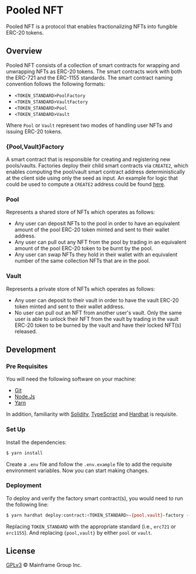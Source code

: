 # Pooled NFT

Pooled NFT is a protocol that enables fractionalizing NFTs into fungible ERC-20 tokens.

## Overview

Pooled NFT consists of a collection of smart contracts for wrapping and unwrapping NFTs as ERC-20 tokens. The smart contracts work with both the ERC-721 and the ERC-1155 standards. The smart contract naming convention follows the following formats:

- `<TOKEN_STANDARD>PoolFactory`
- `<TOKEN_STANDARD>VaultFactory`
- `<TOKEN_STANDARD>Pool`
- `<TOKEN_STANDARD>Vault`

Where `Pool` or `Vault` represent two modes of handling user NFTs and issuing ERC-20 tokens.

### {Pool,Vault}Factory

A smart contract that is responsible for creating and registering new pools/vaults. Factories deploy their child smart contracts via `CREATE2`, which enables computing the pool/vault smart contract address deterministically at the client side using only the seed as input. An example for logic that could be used to compute a `CREATE2` address could be found [here](https://github.com/hifi-finance/pooled-nft/blob/f88dcf807c6f8d6c5561f19ff59986051a91a9c4/test/shared/utils.ts#L8).

### Pool

Represents a shared store of NFTs which operates as follows:

- Any user can deposit NFTs to the pool in order to have an equivalent amount of the pool ERC-20 token minted and sent to their wallet address.
- Any user can pull out any NFT from the pool by trading in an equivalent amount of the pool ERC-20 token to be burnt by the pool.
- Any user can swap NFTs they hold in their wallet with an equivalent number of the same collection NFTs that are in the pool.

### Vault

Represents a private store of NFTs which operates as follows:

- Any user can deposit to their vault in order to have the vault ERC-20 token minted and sent to their wallet address.
- No user can pull out an NFT from another user's vault. Only the same user is able to unlock their NFT from the vault by trading in the vault ERC-20 token to be burned by the vault and have their locked NFT(s) released.

## Development

### Pre Requisites

You will need the following software on your machine:

- [Git](https://git-scm.com/downloads)
- [Node.Js](https://nodejs.org/en/download/)
- [Yarn](https://yarnpkg.com/getting-started/install)

In addition, familiarity with [Solidity](https://soliditylang.org/), [TypeScript](https://typescriptlang.org/) and [Hardhat](https://hardhat.org) is requisite.

### Set Up

Install the dependencies:

```bash
$ yarn install
```

Create a `.env` file and follow the `.env.example` file to add the requisite environment variables. Now you can start making changes.

### Deployment

To deploy and verify the factory smart contract(s), you would need to run the following line:

```bash
$ yarn hardhat deploy:contract:<TOKEN_STANDARD>-{pool,vault}-factory --confirmations 5 --verify true
```

Replacing `TOKEN_STANDARD` with the appropriate standard (i.e., `erc721` or `erc1155`). And replacing `{pool,vault}` by either `pool` or `vault`.

## License

[GPLv3](./LICENSE.md) © Mainframe Group Inc.
